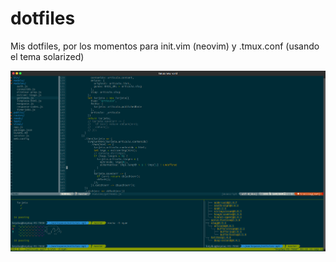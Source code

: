 # dotfiles
Mis dotfiles, por los momentos para init.vim (neovim) y .tmux.conf (usando el tema solarized)

![Screenshot](https://raw.githubusercontent.com/keyduq/dotfiles/master/screenshot.png)
